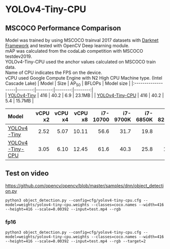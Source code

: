 # YOLOv4-Tiny-CPU 
## MSCOCO Performance Comparison   
Model was trained by using MSCOCO trainval 2017 datasets with [Darknet Framework](https://github.com/AlexeyAB/darknet "AlexeyAB") and tested with OpenCV Deep learning module.   
mAP was calculated from the codaLab competition with MSCOCO testdev2019.   
YOLOv4-Tiny-CPU used the anchor values calculated on MSCOCO train data.     
Name of CPU indicates the FPS on the device.   
vCPU used Google Compute Engine with N2 High CPU Machine type. (Intel Cascade Lake)
| Model | Size | AP<sub>50</sub> | BFLOPs | Model size |
|:-------------------|--------:|--------:|--------:|--------:|   
| [YOLOv4-Tiny](https://github.com/AlexeyAB/darknet "Alexey") | 416 | 40.2 | 6.9 | 23.1MB |
| [YOLOv4-Tiny-CPU](https://drive.google.com/file/d/11gbL1hE9IuXxsvblE91Ui4Q-1zHuULIf/view?usp=sharing) | 416 | 40.2 | 5.4 | 15.7MB |    

| Model | vCPU x2 | vCPU x4 | vCPU x8 | i7-10700 | i7-9700K | i7-6850K | i5-8265U | ARM A52 |
|:-------------------|--------:|--------:|--------:|--------:|--------:|--------:|--------:|--------:|
| [YOLOv4-Tiny](https://github.com/AlexeyAB/darknet "Alexey") | 2.52 | 5.07 | 10.11 | 56.6 | 31.7 | 19.8 | 8.4 | 0.98 |
| [YOLOv4-Tiny-CPU](https://drive.google.com/file/d/11gbL1hE9IuXxsvblE91Ui4Q-1zHuULIf/view?usp=sharing) | 3.05 | 6.10 | 12.45 | 61.6 | 40.3 | 25.8 | 11.3 | 1.33 |


## Test on video
https://github.com/opencv/opencv/blob/master/samples/dnn/object_detection.py

```
python3 object_detection.py --config=cfg/yolov4-tiny-cpu.cfg --model=weights/yolov4-tiny-cpu.weights --classes=coco.names --width=416 --height=416 --scale=0.00392 --input=test.mp4 --rgb
```

### fp16
```
python3 object_detection.py --config=cfg/yolov4-tiny-cpu.cfg --model=weights/yolov4-tiny-cpu.weights --classes=coco.names --width=416 --height=416 --scale=0.00392 --input=test.mp4 --rgb --target=2
```

